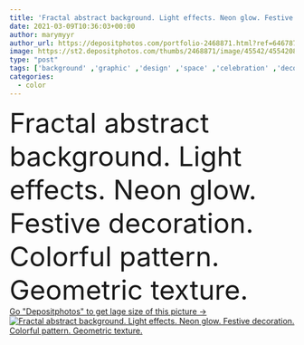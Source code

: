 ```yaml
---
title: 'Fractal abstract background. Light effects. Neon glow. Festive decoration. Colorful pattern. Geometric texture.'
date: 2021-03-09T10:36:03+00:00
author: marymyyr
author_url: https://depositphotos.com/portfolio-2468871.html?ref=64678756
image: https://st2.depositphotos.com/thumbs/2468871/image/45542/455420856/api_thumb_450.jpg?forcejpeg=true
type: "post"
tags: ['background' ,'graphic' ,'design' ,'space' ,'celebration' ,'decoration' ,'festive' ,'holiday' ,'bright' ,'abstract' ,'texture' ,'light' ,'packaging' ,'pattern' ,'technology' ,'style' ,'wave' ,'banner' ,'multicolor' ,'fractal' ,'ornament' ,'fashion' ,'modern' ,'backdrop' ,'creative' ,'motion' ,'futuristic' ,'digital' ,'cover' ,'wallpaper' ,'show' ,'casino' ,'artistic' ,'template' ,'textile' ,'geometric' ,'mosaic' ,'print' ,'fabric' ,'symmetry' ,'blurred' ,'club' ,'carnival' ,'poster' ,'mandala' ,'laser' ,'yoga' ,'kaleidoscope' ,'neon' ]
categories: 
  - color
---
```

<div aling="center">
            <font size="60"> Fractal abstract background. Light effects. Neon glow. Festive decoration. Colorful pattern. Geometric texture.</font>   
</div>
<div>
    <a href='https://st2.depositphotos.com/thumbs/2468871/image/45542/455420856/api_thumb_450.jpg?forcejpeg=true?ref=64678756' target=_blank > Go "Depositphotos" to get lage size of this picture ->
        <img href='https://st2.depositphotos.com/thumbs/2468871/image/45542/455420856/api_thumb_450.jpg?forcejpeg=true?ref=64678756' src='https://st2.depositphotos.com/2468871/45542/i/950/depositphotos_455420856-stock-photo-fractal-abstract-background-light-effects.jpg?forcejpeg=true' alt='Fractal abstract background. Light effects. Neon glow. Festive decoration. Colorful pattern. Geometric texture.' >
    </a>
</div>
